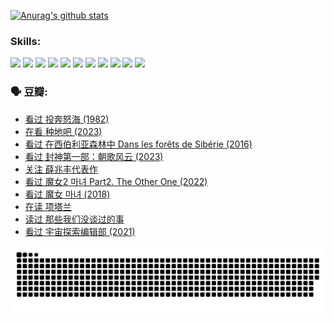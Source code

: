 
[![Anurag's github stats](https://github-readme-stats.vercel.app/api?username=w940853815)](https://github.com/anuraghazra/github-readme-stats)

### Skills:

<code><img height="32" src="https://cdn.jsdelivr.net/npm/simple-icons@v5/icons/python.svg"></code>
<code><img height="32" src="https://cdn.jsdelivr.net/npm/simple-icons@v5/icons/javascript.svg"></code>
<code><img height="32" src="https://cdn.jsdelivr.net/npm/simple-icons@v5/icons/django.svg"></code>
<code><img height="32" src="https://cdn.jsdelivr.net/npm/simple-icons@v5/icons/flask.svg"></code>
<code><img height="32" src="https://cdn.jsdelivr.net/npm/simple-icons@v5/icons/vuetify.svg"></code>
<code><img height="32" src="https://cdn.jsdelivr.net/npm/simple-icons@v5/icons/git.svg"></code>
<code><img height="32" src="https://cdn.jsdelivr.net/npm/simple-icons@v5/icons/docker.svg"></code>
<code><img height="32" src="https://cdn.jsdelivr.net/npm/simple-icons@v5/icons/postgresql.svg"></code>
<code><img height="32" src="https://cdn.jsdelivr.net/npm/simple-icons@v5/icons/elasticsearch.svg"></code>
<code><img height="32" src="https://cdn.jsdelivr.net/npm/simple-icons@v5/icons/macos.svg"></code>
<code><img height="32" src="https://cdn.jsdelivr.net/npm/simple-icons@v5/icons/linux.svg"></code>

### 🗣 豆瓣:

<!-- DOUBAN-ACTIVITIES:START -->
- [看过 投奔怒海‎ (1982)](https://www.douban.com/people/136069238/status/4336696255/?_i=92483003)
- [在看 种地吧‎ (2023)](https://www.douban.com/people/136069238/status/4331431344/?_i=92483003)
- [看过 在西伯利亚森林中 Dans les forêts de Sibérie‎ (2016)](https://www.douban.com/people/136069238/status/4330160220/?_i=92483003)
- [看过 封神第一部：朝歌风云‎ (2023)](https://www.douban.com/people/136069238/status/4320863916/?_i=92483003)
- [关注 薛兆丰代表作](https://www.douban.com/people/136069238/status/4314924970/?_i=92483003)
- [看过 魔女2 마녀 Part2. The Other One‎ (2022)](https://www.douban.com/people/136069238/status/4313026399/?_i=92483003)
- [看过 魔女 마녀‎ (2018)](https://www.douban.com/people/136069238/status/4313025485/?_i=92483003)
- [在读 项塔兰](https://www.douban.com/people/136069238/status/4305798688/?_i=92483003)
- [读过 那些我们没谈过的事](https://www.douban.com/people/136069238/status/4305798150/?_i=92483003)
- [看过 宇宙探索编辑部‎ (2021)](https://www.douban.com/people/136069238/status/4303985415/?_i=92483003)
<!-- DOUBAN-ACTIVITIES:END -->


![Snake animation](https://raw.githubusercontent.com/w940853815/w940853815/output/github-contribution-grid-snake.svg)

<!--
**w940853815/w940853815** is a ✨ _special_ ✨ repository because its `README.md` (this file) appears on your GitHub profile.

Here are some ideas to get you started:

- 🔭 I’m currently working on ...
- 🌱 I’m currently learning ...
- 👯 I’m looking to collaborate on ...
- 🤔 I’m looking for help with ...
- 💬 Ask me about ...
- 📫 How to reach me: ...
- 😄 Pronouns: ...
- ⚡ Fun fact: ...
-->
